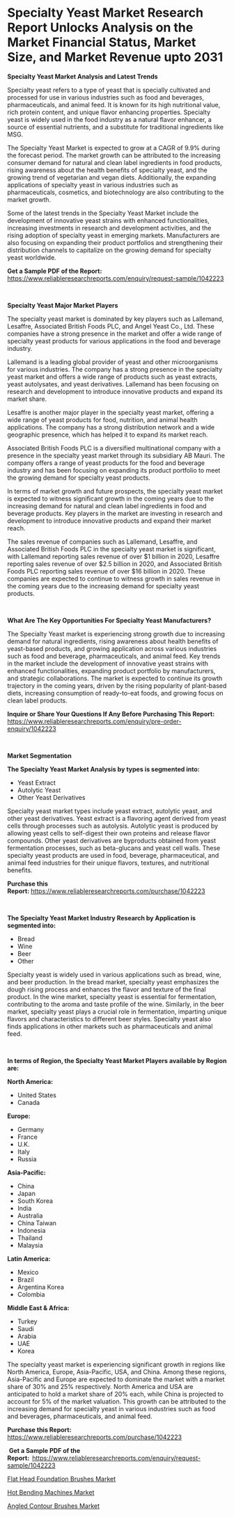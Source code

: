 <p><h1>Specialty Yeast Market Research Report Unlocks Analysis on the Market Financial Status, Market Size, and Market Revenue upto 2031</h1></p><p><strong>Specialty Yeast Market Analysis and Latest Trends</strong></p>
<p><p>Specialty yeast refers to a type of yeast that is specially cultivated and processed for use in various industries such as food and beverages, pharmaceuticals, and animal feed. It is known for its high nutritional value, rich protein content, and unique flavor enhancing properties. Specialty yeast is widely used in the food industry as a natural flavor enhancer, a source of essential nutrients, and a substitute for traditional ingredients like MSG.</p><p>The Specialty Yeast Market is expected to grow at a CAGR of 9.9% during the forecast period. The market growth can be attributed to the increasing consumer demand for natural and clean label ingredients in food products, rising awareness about the health benefits of specialty yeast, and the growing trend of vegetarian and vegan diets. Additionally, the expanding applications of specialty yeast in various industries such as pharmaceuticals, cosmetics, and biotechnology are also contributing to the market growth.</p><p>Some of the latest trends in the Specialty Yeast Market include the development of innovative yeast strains with enhanced functionalities, increasing investments in research and development activities, and the rising adoption of specialty yeast in emerging markets. Manufacturers are also focusing on expanding their product portfolios and strengthening their distribution channels to capitalize on the growing demand for specialty yeast worldwide.</p></p>
<p><strong>Get a Sample PDF of the Report:&nbsp;</strong> <a href="https://www.reliableresearchreports.com/enquiry/request-sample/1042223">https://www.reliableresearchreports.com/enquiry/request-sample/1042223</a></p>
<p>&nbsp;</p>
<p><strong>Specialty Yeast Major Market Players</strong></p>
<p><p>The specialty yeast market is dominated by key players such as Lallemand, Lesaffre, Associated British Foods PLC, and Angel Yeast Co., Ltd. These companies have a strong presence in the market and offer a wide range of specialty yeast products for various applications in the food and beverage industry.</p><p>Lallemand is a leading global provider of yeast and other microorganisms for various industries. The company has a strong presence in the specialty yeast market and offers a wide range of products such as yeast extracts, yeast autolysates, and yeast derivatives. Lallemand has been focusing on research and development to introduce innovative products and expand its market share.</p><p>Lesaffre is another major player in the specialty yeast market, offering a wide range of yeast products for food, nutrition, and animal health applications. The company has a strong distribution network and a wide geographic presence, which has helped it to expand its market reach.</p><p>Associated British Foods PLC is a diversified multinational company with a presence in the specialty yeast market through its subsidiary AB Mauri. The company offers a range of yeast products for the food and beverage industry and has been focusing on expanding its product portfolio to meet the growing demand for specialty yeast products.</p><p>In terms of market growth and future prospects, the specialty yeast market is expected to witness significant growth in the coming years due to the increasing demand for natural and clean label ingredients in food and beverage products. Key players in the market are investing in research and development to introduce innovative products and expand their market reach.</p><p>The sales revenue of companies such as Lallemand, Lesaffre, and Associated British Foods PLC in the specialty yeast market is significant, with Lallemand reporting sales revenue of over $1 billion in 2020, Lesaffre reporting sales revenue of over $2.5 billion in 2020, and Associated British Foods PLC reporting sales revenue of over $16 billion in 2020. These companies are expected to continue to witness growth in sales revenue in the coming years due to the increasing demand for specialty yeast products.</p></p>
<p>&nbsp;</p>
<p><strong>What Are The Key Opportunities For Specialty Yeast Manufacturers?</strong></p>
<p><p>The Specialty Yeast market is experiencing strong growth due to increasing demand for natural ingredients, rising awareness about health benefits of yeast-based products, and growing application across various industries such as food and beverage, pharmaceuticals, and animal feed. Key trends in the market include the development of innovative yeast strains with enhanced functionalities, expanding product portfolio by manufacturers, and strategic collaborations. The market is expected to continue its growth trajectory in the coming years, driven by the rising popularity of plant-based diets, increasing consumption of ready-to-eat foods, and growing focus on clean label products.</p></p>
<p><strong>Inquire or Share Your Questions If Any Before Purchasing This Report:</strong> <a href="https://www.reliableresearchreports.com/enquiry/pre-order-enquiry/1042223">https://www.reliableresearchreports.com/enquiry/pre-order-enquiry/1042223</a></p>
<p>&nbsp;</p>
<p><strong>Market Segmentation</strong></p>
<p><strong>The Specialty Yeast Market Analysis by types is segmented into:</strong></p>
<p><ul><li>Yeast Extract</li><li>Autolytic Yeast</li><li>Other Yeast Derivatives</li></ul></p>
<p><p>Specialty yeast market types include yeast extract, autolytic yeast, and other yeast derivatives. Yeast extract is a flavoring agent derived from yeast cells through processes such as autolysis. Autolytic yeast is produced by allowing yeast cells to self-digest their own proteins and release flavor compounds. Other yeast derivatives are byproducts obtained from yeast fermentation processes, such as beta-glucans and yeast cell walls. These specialty yeast products are used in food, beverage, pharmaceutical, and animal feed industries for their unique flavors, textures, and nutritional benefits.</p></p>
<p><strong>Purchase this Report:&nbsp;</strong><a href="https://www.reliableresearchreports.com/purchase/1042223">https://www.reliableresearchreports.com/purchase/1042223</a></p>
<p>&nbsp;</p>
<p><strong>The Specialty Yeast Market Industry Research by Application is segmented into:</strong></p>
<p><ul><li>Bread</li><li>Wine</li><li>Beer</li><li>Other</li></ul></p>
<p><p>Specialty yeast is widely used in various applications such as bread, wine, and beer production. In the bread market, specialty yeast emphasizes the dough rising process and enhances the flavor and texture of the final product. In the wine market, specialty yeast is essential for fermentation, contributing to the aroma and taste profile of the wine. Similarly, in the beer market, specialty yeast plays a crucial role in fermentation, imparting unique flavors and characteristics to different beer styles. Specialty yeast also finds applications in other markets such as pharmaceuticals and animal feed.</p></p>
<p>&nbsp;</p>
<p><strong>In terms of Region, the Specialty Yeast Market Players available by Region are:</strong></p>
<p>
    <p> <strong> North America: </strong>
        <ul>
            <li>United States</li>
            <li>Canada</li>
        </ul>
        </p> 
    <p> <strong> Europe: </strong>
        <ul>
            <li>Germany</li>
            <li>France</li>
            <li>U.K.</li>
            <li>Italy</li>
            <li>Russia</li>
        </ul>
        </p> 
    <p> <strong> Asia-Pacific: </strong>
        <ul>
            <li>China</li>
            <li>Japan</li>
            <li>South Korea</li>
            <li>India</li>
            <li>Australia</li>
            <li>China Taiwan</li>
            <li>Indonesia</li>
            <li>Thailand</li>
            <li>Malaysia</li>
        </ul>
        </p> 
    <p> <strong> Latin America: </strong>
        <ul>
            <li>Mexico</li>
            <li>Brazil</li>
            <li>Argentina Korea</li>
            <li>Colombia</li>
        </ul>
        </p> 
    <p> <strong> Middle East & Africa: </strong>
        <ul>
            <li>Turkey</li>
            <li>Saudi</li>
            <li>Arabia</li>
            <li>UAE</li>
            <li>Korea</li>
        </ul>
    </p>
    </p>
<p><p>The specialty yeast market is experiencing significant growth in regions like North America, Europe, Asia-Pacific, USA, and China. Among these regions, Asia-Pacific and Europe are expected to dominate the market with a market share of 30% and 25% respectively. North America and USA are anticipated to hold a market share of 20% each, while China is projected to account for 5% of the market valuation. This growth can be attributed to the increasing demand for specialty yeast in various industries such as food and beverages, pharmaceuticals, and animal feed.</p></p>
<p><strong>Purchase this Report: </strong><a href="https://www.reliableresearchreports.com/purchase/1042223">https://www.reliableresearchreports.com/purchase/1042223</a></p>
<p>&nbsp;<strong>Get a Sample PDF of the Report:&nbsp;&nbsp;</strong><a href="https://www.reliableresearchreports.com/enquiry/request-sample/1042223">https://www.reliableresearchreports.com/enquiry/request-sample/1042223</a></p>
<p><strong></strong></p>
<p><p><a href="https://view.publitas.com/reportprime-1/flat-head-foundation-brushes-market-offers-provide-insightful-data-for-the-time-period-from-2023-to-2030-and-also-provide-analysis-based-on-application-type-and-region/">Flat Head Foundation Brushes Market</a></p><p><a href="https://view.publitas.com/reportprime-1/decoding-the-hot-bending-machines-market-a-deep-dive-into-the-latest-market-trends-market-segmentation-and-competitive-analysis/">Hot Bending Machines Market</a></p><p><a href="https://view.publitas.com/reportprime-1/angled-contour-brushes-market-with-the-goal-of-estimating-the-market-size-and-future-growth-potential-of-various-market-segments-based-on-component-applications-end-user-and-region/">Angled Contour Brushes Market</a></p></p>